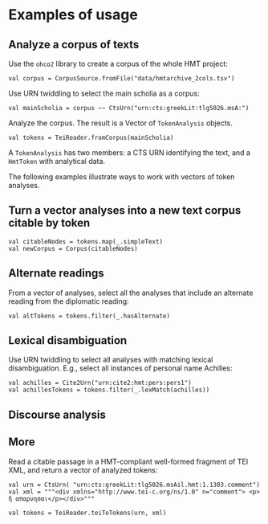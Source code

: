 # Examples of usage



## Analyze a corpus of texts

Use the `ohco2` library to create a corpus of the whole HMT project:

    val corpus = CorpusSource.fromFile("data/hmtarchive_2cols.tsv")

Use URN twiddling to select the main scholia as a corpus:

    val mainScholia = corpus ~~ CtsUrn("urn:cts:greekLit:tlg5026.msA:")

Analyze the corpus. The result is a Vector of `TokenAnalysis` objects.

    val tokens = TeiReader.fromCorpus(mainScholia)

A `TokenAnalysis` has two members: a CTS URN identifying the text, and a `HmtToken` with analytical data.

The following examples illustrate ways to work with vectors of token analyses.


## Turn a vector analyses into a new text corpus citable by token

    val citableNodes = tokens.map(_.simpleText)
    val newCorpus = Corpus(citableNodes)



## Alternate readings

From a vector of analyses, select all the analyses that include an alternate reading from the diplomatic reading:

    val altTokens = tokens.filter(_.hasAlternate)

## Lexical disambiguation

Use URN twiddling to select all analyses with matching lexical disambiguation.  E.g., select all instances of personal name Achilles:

    val achilles = Cite2Urn("urn:cite2:hmt:pers:pers1")
    val achillesTokens = tokens.filter(_.lexMatch(achilles))



## Discourse analysis



## More

Read a citable passage in a HMT-compliant well-formed fragment of TEI XML, and return a vector of analyzed tokens:

    val urn = CtsUrn( "urn:cts:greekLit:tlg5026.msAil.hmt:1.1303.comment")
    val xml = """<div xmlns="http://www.tei-c.org/ns/1.0" n="comment"> <p> ἢ απαρνησαι</p></div>"""

    val tokens = TeiReader.teiToTokens(urn, xml)

